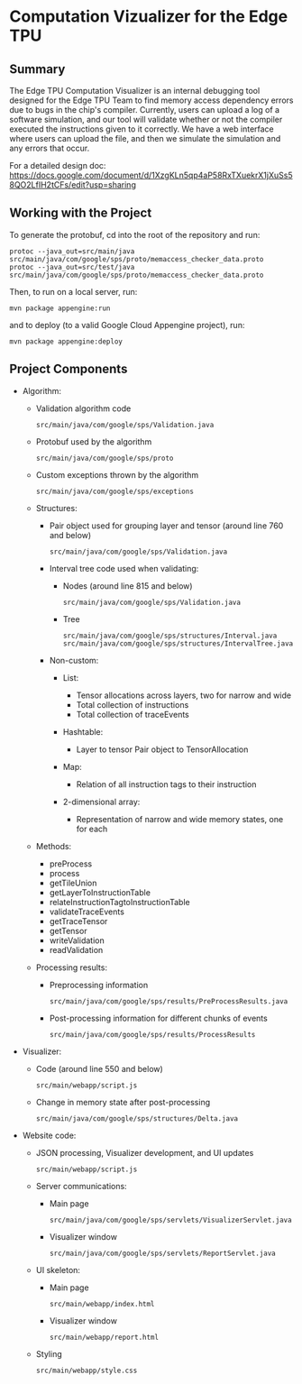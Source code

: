 # Computation Vizualizer for the Edge TPU

## Summary

The Edge TPU Computation Visualizer is an internal debugging tool designed for the Edge TPU Team to find memory access dependency errors due to bugs in the chip's compiler. Currently, users can upload a log of a software simulation, and our tool will validate whether or not the compiler executed the instructions given to it correctly. We have a web interface where users can upload the file, and then we simulate the simulation and any errors that occur.

For a detailed design doc:
https://docs.google.com/document/d/1XzgKLn5qp4aP58RxTXuekrX1jXuSs58QO2LfIH2tCFs/edit?usp=sharing

## Working with the Project

To generate the protobuf, cd into the root of the repository and run:
```
protoc --java_out=src/main/java src/main/java/com/google/sps/proto/memaccess_checker_data.proto
protoc --java_out=src/test/java src/main/java/com/google/sps/proto/memaccess_checker_data.proto
```

Then, to run on a local server, run: 
```
mvn package appengine:run
```
and to deploy (to a valid Google Cloud Appengine project), run:
```
mvn package appengine:deploy
```

## Project Components

  - Algorithm:
    - Validation algorithm code
      ```
      src/main/java/com/google/sps/Validation.java
      ```
    - Protobuf used by the algorithm
      ```
      src/main/java/com/google/sps/proto
      ```
    - Custom exceptions thrown by the algorithm
      ```
      src/main/java/com/google/sps/exceptions
      ```

    - Structures:
      - Pair object used for grouping layer and tensor (around line 760 and below)
        ```
        src/main/java/com/google/sps/Validation.java
        ```

      - Interval tree code used when validating:
        - Nodes (around line 815 and below)
          ```
          src/main/java/com/google/sps/Validation.java
          ```
        - Tree
          ```
          src/main/java/com/google/sps/structures/Interval.java
          src/main/java/com/google/sps/structures/IntervalTree.java
          ```

      - Non-custom:
        - List:
          - Tensor allocations across layers, two for narrow and wide
          - Total collection of instructions
          - Total collection of traceEvents

        - Hashtable:
          - Layer to tensor Pair object to TensorAllocation
        - Map:
          - Relation of all instruction tags to their instruction

        - 2-dimensional array:
          - Representation of narrow and wide memory states, one for each

    - Methods:
      - preProcess
      - process
      - getTileUnion
      - getLayerToInstructionTable
      - relateInstructionTagtoInstructionTable
      - validateTraceEvents
      - getTraceTensor
      - getTensor
      - writeValidation
      - readValidation

    - Processing results:
      - Preprocessing information
        ```
        src/main/java/com/google/sps/results/PreProcessResults.java
        ```
      - Post-processing information for different chunks of events
        ```
        src/main/java/com/google/sps/results/ProcessResults
        ```

  - Visualizer:
    - Code (around line 550 and below)
      ```
      src/main/webapp/script.js
      ```
    - Change in memory state after post-processing
      ```
      src/main/java/com/google/sps/structures/Delta.java
      ```

  - Website code:
    - JSON processing, Visualizer development, and UI updates
      ```
      src/main/webapp/script.js
      ```

    - Server communications:
      - Main page
        ```
        src/main/java/com/google/sps/servlets/VisualizerServlet.java
        ```
      - Visualizer window
        ```
        src/main/java/com/google/sps/servlets/ReportServlet.java
        ```

    - UI skeleton:
      - Main page
        ```
        src/main/webapp/index.html
        ```
      - Visualizer window
        ```
        src/main/webapp/report.html
        ```

    - Styling
      ```
      src/main/webapp/style.css
      ```
